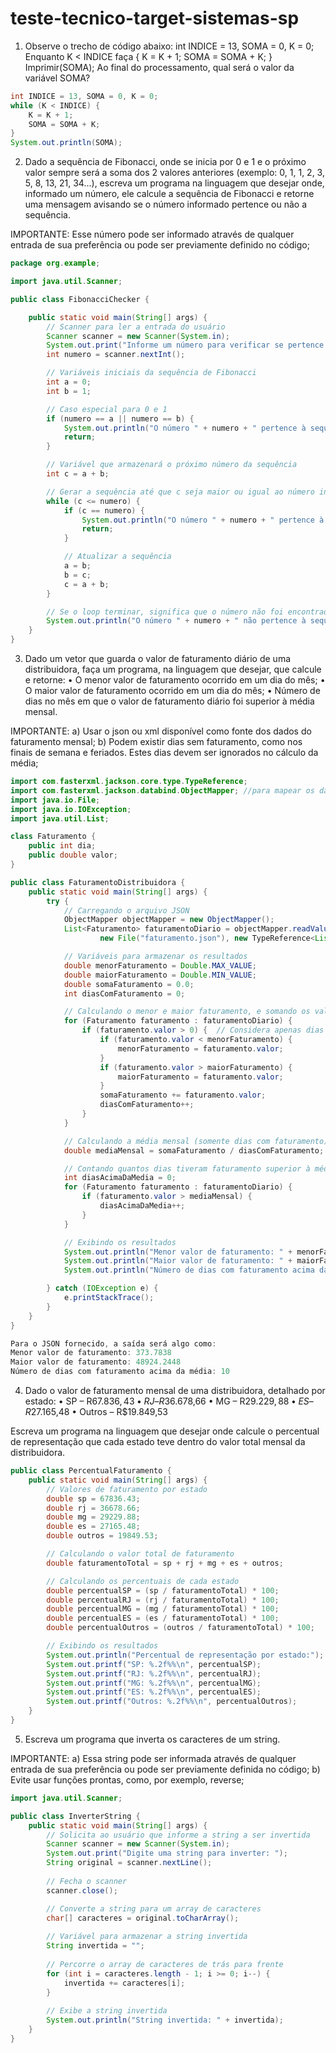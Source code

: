 # teste-tecnico-target-sistemas-sp

1) Observe o trecho de código abaixo: int INDICE = 13, SOMA = 0, K = 0;
Enquanto K < INDICE faça { K = K + 1; SOMA = SOMA + K; }
Imprimir(SOMA);
Ao final do processamento, qual será o valor da variável SOMA?

```java
int INDICE = 13, SOMA = 0, K = 0;
while (K < INDICE) {
    K = K + 1;
    SOMA = SOMA + K;
}
System.out.println(SOMA);
```
2) Dado a sequência de Fibonacci, onde se inicia por 0 e 1 e o próximo valor sempre será a soma dos 2 valores anteriores (exemplo: 0, 1, 1, 2, 3, 5, 8, 13, 21, 34...), escreva um programa na linguagem que desejar onde, informado um número, ele calcule a sequência de Fibonacci e retorne uma mensagem avisando se o número informado pertence ou não a sequência.

IMPORTANTE: Esse número pode ser informado através de qualquer entrada de sua preferência ou pode ser previamente definido no código;

```java
package org.example;

import java.util.Scanner;

public class FibonacciChecker {

    public static void main(String[] args) {
        // Scanner para ler a entrada do usuário
        Scanner scanner = new Scanner(System.in);
        System.out.print("Informe um número para verificar se pertence à sequência de Fibonacci: ");
        int numero = scanner.nextInt();

        // Variáveis iniciais da sequência de Fibonacci
        int a = 0;
        int b = 1;

        // Caso especial para 0 e 1
        if (numero == a || numero == b) {
            System.out.println("O número " + numero + " pertence à sequência de Fibonacci.");
            return;
        }

        // Variável que armazenará o próximo número da sequência
        int c = a + b;

        // Gerar a sequência até que c seja maior ou igual ao número informado
        while (c <= numero) {
            if (c == numero) {
                System.out.println("O número " + numero + " pertence à sequência de Fibonacci.");
                return;
            }

            // Atualizar a sequência
            a = b;
            b = c;
            c = a + b;
        }

        // Se o loop terminar, significa que o número não foi encontrado na sequência
        System.out.println("O número " + numero + " não pertence à sequência de Fibonacci.");
    }
}
```

3) Dado um vetor que guarda o valor de faturamento diário de uma distribuidora, faça um programa, na linguagem que desejar, que calcule e retorne:
• O menor valor de faturamento ocorrido em um dia do mês;
• O maior valor de faturamento ocorrido em um dia do mês;
• Número de dias no mês em que o valor de faturamento diário foi superior à média mensal.

IMPORTANTE:
a) Usar o json ou xml disponível como fonte dos dados do faturamento mensal;
b) Podem existir dias sem faturamento, como nos finais de semana e feriados. Estes dias devem ser ignorados no cálculo da média;

``` java
import com.fasterxml.jackson.core.type.TypeReference;
import com.fasterxml.jackson.databind.ObjectMapper; //para mapear os dados do JSON em objetos Java.
import java.io.File;
import java.io.IOException;
import java.util.List;

class Faturamento {
    public int dia;
    public double valor;
}

public class FaturamentoDistribuidora {
    public static void main(String[] args) {
        try {
            // Carregando o arquivo JSON
            ObjectMapper objectMapper = new ObjectMapper();
            List<Faturamento> faturamentoDiario = objectMapper.readValue(
                    new File("faturamento.json"), new TypeReference<List<Faturamento>>() {});

            // Variáveis para armazenar os resultados
            double menorFaturamento = Double.MAX_VALUE;
            double maiorFaturamento = Double.MIN_VALUE;
            double somaFaturamento = 0.0;
            int diasComFaturamento = 0;

            // Calculando o menor e maior faturamento, e somando os valores para calcular a média
            for (Faturamento faturamento : faturamentoDiario) {
                if (faturamento.valor > 0) {  // Considera apenas dias com faturamento
                    if (faturamento.valor < menorFaturamento) {
                        menorFaturamento = faturamento.valor;
                    }
                    if (faturamento.valor > maiorFaturamento) {
                        maiorFaturamento = faturamento.valor;
                    }
                    somaFaturamento += faturamento.valor;
                    diasComFaturamento++;
                }
            }

            // Calculando a média mensal (somente dias com faturamento)
            double mediaMensal = somaFaturamento / diasComFaturamento;

            // Contando quantos dias tiveram faturamento superior à média
            int diasAcimaDaMedia = 0;
            for (Faturamento faturamento : faturamentoDiario) {
                if (faturamento.valor > mediaMensal) {
                    diasAcimaDaMedia++;
                }
            }

            // Exibindo os resultados
            System.out.println("Menor valor de faturamento: " + menorFaturamento);
            System.out.println("Maior valor de faturamento: " + maiorFaturamento);
            System.out.println("Número de dias com faturamento acima da média: " + diasAcimaDaMedia);

        } catch (IOException e) {
            e.printStackTrace();
        }
    }
}

Para o JSON fornecido, a saída será algo como:
Menor valor de faturamento: 373.7838
Maior valor de faturamento: 48924.2448
Número de dias com faturamento acima da média: 10

```
4) Dado o valor de faturamento mensal de uma distribuidora, detalhado por estado:
• SP – R$67.836,43
• RJ – R$36.678,66
• MG – R$29.229,88
• ES – R$27.165,48
• Outros – R$19.849,53

Escreva um programa na linguagem que desejar onde calcule o percentual de representação que cada estado teve dentro do valor total mensal da distribuidora.  

``` java
public class PercentualFaturamento {
    public static void main(String[] args) {
        // Valores de faturamento por estado
        double sp = 67836.43;
        double rj = 36678.66;
        double mg = 29229.88;
        double es = 27165.48;
        double outros = 19849.53;

        // Calculando o valor total de faturamento
        double faturamentoTotal = sp + rj + mg + es + outros;

        // Calculando os percentuais de cada estado
        double percentualSP = (sp / faturamentoTotal) * 100;
        double percentualRJ = (rj / faturamentoTotal) * 100;
        double percentualMG = (mg / faturamentoTotal) * 100;
        double percentualES = (es / faturamentoTotal) * 100;
        double percentualOutros = (outros / faturamentoTotal) * 100;

        // Exibindo os resultados
        System.out.println("Percentual de representação por estado:");
        System.out.printf("SP: %.2f%%\n", percentualSP);
        System.out.printf("RJ: %.2f%%\n", percentualRJ);
        System.out.printf("MG: %.2f%%\n", percentualMG);
        System.out.printf("ES: %.2f%%\n", percentualES);
        System.out.printf("Outros: %.2f%%\n", percentualOutros);
    }
}
```
5) Escreva um programa que inverta os caracteres de um string.

IMPORTANTE:
a) Essa string pode ser informada através de qualquer entrada de sua preferência ou pode ser previamente definida no código;
b) Evite usar funções prontas, como, por exemplo, reverse;

``` java
import java.util.Scanner;

public class InverterString {
    public static void main(String[] args) {
        // Solicita ao usuário que informe a string a ser invertida
        Scanner scanner = new Scanner(System.in);
        System.out.print("Digite uma string para inverter: ");
        String original = scanner.nextLine();
        
        // Fecha o scanner
        scanner.close();

        // Converte a string para um array de caracteres
        char[] caracteres = original.toCharArray();
        
        // Variável para armazenar a string invertida
        String invertida = "";
        
        // Percorre o array de caracteres de trás para frente
        for (int i = caracteres.length - 1; i >= 0; i--) {
            invertida += caracteres[i];
        }
        
        // Exibe a string invertida
        System.out.println("String invertida: " + invertida);
    }
}
```




